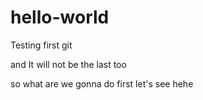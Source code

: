 # hello-world
Testing first git

and It will not be the last too

so what are we gonna do first 
let's see hehe

